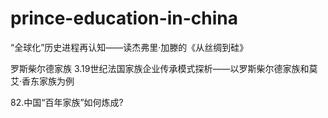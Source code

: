 # prince-education-in-china



“全球化”历史进程再认知——读杰弗里·加滕的《从丝绸到硅》	


罗斯柴尔德家族
3.19世纪法国家族企业传承模式探析——以罗斯柴尔德家族和莫艾·香东家族为例

82.中国“百年家族”如何炼成?
